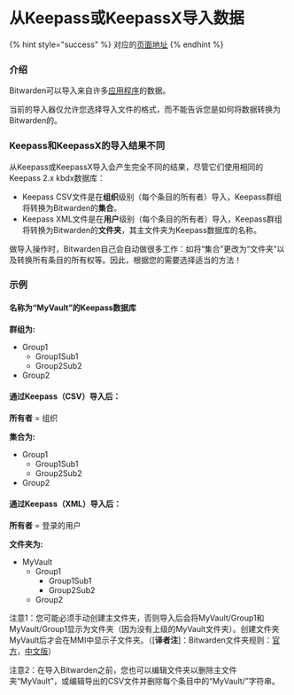 # 从Keepass或KeepassX导入数据

{% hint style="success" %}
对应的[页面地址](https://github.com/dani-garcia/bitwarden_rs/wiki/Importing-data-from-Keepass-or-KeepassX)
{% endhint %}

### 介绍

Bitwarden可以导入来自许多[应用程序](https://help.bitwarden.com/article/import-data/)的数据。

当前的导入器仅允许您选择导入文件的格式，而不能告诉您是如何将数据转换为Bitwarden的。

### Keepass和KeepassX的导入结果不同

从Keepass或KeepassX导入会产生完全不同的结果，尽管它们使用相同的Keepass 2.x kbdx数据库：

* Keepass CSV文件是在**组织**级别（每个条目的所有者）导入，Keepass群组将转换为Bitwarden的**集合**。
* Keepass XML文件是在**用户**级别（每个条目的所有者）导入，Keepass群组将转换为Bitwarden的**文件夹**，其主文件夹为Keepass数据库的名称。

做导入操作时，Bitwarden自己会自动做很多工作：如将“集合”更改为“文件夹”以及转换所有条目的所有权等。因此，根据您的需要选择适当的方法！

### 示例

#### 名称为“MyVault”的Keepass数据库

**群组为:**

* Group1
  * Group1Sub1
  * Group2Sub2
* Group2

#### 通过Keepass（CSV）导入后：

**所有者** = 组织

**集合为:**

* Group1
  * Group1Sub1
  * Group2Sub2
* Group2

#### 通过Keepass（XML）导入后：

**所有者** = 登录的用户

**文件夹为:**

* MyVault
  * Group1
    * Group1Sub1
    * Group2Sub2
  * Group2

注意1：您可能必须手动创建主文件夹，否则导入后会将MyVault/Group1和MyVault/Group1显示为文件夹（因为没有上级的MyVault文件夹）。创建文件夹MyVault后才会在MMI中显示子文件夹。（\[**译者注**\]：Bitwarden文件夹规则：[官方](https://help.bitwarden.com/article/folders/)，[中文版](https://bitwardenhelp.ppgg.in/categories/features/organizing-your-vault-with-folders)）

注意2：在导入Bitwarden之前，您也可以编辑文件夹以删除主文件夹“MyVault”，或编辑导出的CSV文件并删除每个条目中的“MyVault/”字符串。  


